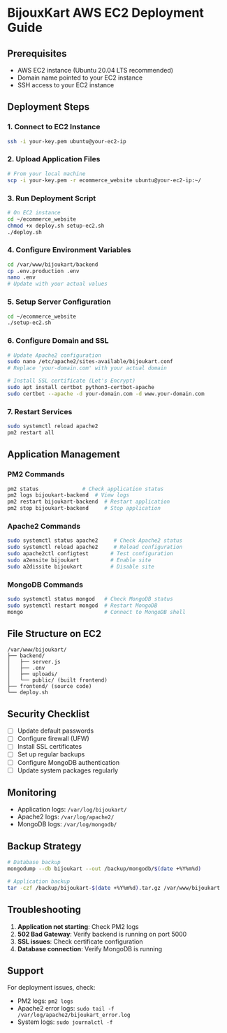 # BijouxKart AWS EC2 Deployment Guide

## Prerequisites
- AWS EC2 instance (Ubuntu 20.04 LTS recommended)
- Domain name pointed to your EC2 instance
- SSH access to your EC2 instance

## Deployment Steps

### 1. Connect to EC2 Instance
```bash
ssh -i your-key.pem ubuntu@your-ec2-ip
```

### 2. Upload Application Files
```bash
# From your local machine
scp -i your-key.pem -r ecommerce_website ubuntu@your-ec2-ip:~/
```

### 3. Run Deployment Script
```bash
# On EC2 instance
cd ~/ecommerce_website
chmod +x deploy.sh setup-ec2.sh
./deploy.sh
```

### 4. Configure Environment Variables
```bash
cd /var/www/bijoukart/backend
cp .env.production .env
nano .env
# Update with your actual values
```

### 5. Setup Server Configuration
```bash
cd ~/ecommerce_website
./setup-ec2.sh
```

### 6. Configure Domain and SSL
```bash
# Update Apache2 configuration
sudo nano /etc/apache2/sites-available/bijoukart.conf
# Replace 'your-domain.com' with your actual domain

# Install SSL certificate (Let's Encrypt)
sudo apt install certbot python3-certbot-apache
sudo certbot --apache -d your-domain.com -d www.your-domain.com
```

### 7. Restart Services
```bash
sudo systemctl reload apache2
pm2 restart all
```

## Application Management

### PM2 Commands
```bash
pm2 status              # Check application status
pm2 logs bijoukart-backend  # View logs
pm2 restart bijoukart-backend  # Restart application
pm2 stop bijoukart-backend     # Stop application
```

### Apache2 Commands
```bash
sudo systemctl status apache2     # Check Apache2 status
sudo systemctl reload apache2     # Reload configuration
sudo apache2ctl configtest       # Test configuration
sudo a2ensite bijoukart          # Enable site
sudo a2dissite bijoukart         # Disable site
```

### MongoDB Commands
```bash
sudo systemctl status mongod   # Check MongoDB status
sudo systemctl restart mongod  # Restart MongoDB
mongo                          # Connect to MongoDB shell
```

## File Structure on EC2
```
/var/www/bijoukart/
├── backend/
│   ├── server.js
│   ├── .env
│   ├── uploads/
│   └── public/ (built frontend)
├── frontend/ (source code)
└── deploy.sh
```

## Security Checklist
- [ ] Update default passwords
- [ ] Configure firewall (UFW)
- [ ] Install SSL certificates
- [ ] Set up regular backups
- [ ] Configure MongoDB authentication
- [ ] Update system packages regularly

## Monitoring
- Application logs: `/var/log/bijoukart/`
- Apache2 logs: `/var/log/apache2/`
- MongoDB logs: `/var/log/mongodb/`

## Backup Strategy
```bash
# Database backup
mongodump --db bijoukart --out /backup/mongodb/$(date +%Y%m%d)

# Application backup
tar -czf /backup/bijoukart-$(date +%Y%m%d).tar.gz /var/www/bijoukart
```

## Troubleshooting
1. **Application not starting**: Check PM2 logs
2. **502 Bad Gateway**: Verify backend is running on port 5000
3. **SSL issues**: Check certificate configuration
4. **Database connection**: Verify MongoDB is running

## Support
For deployment issues, check:
- PM2 logs: `pm2 logs`
- Apache2 error logs: `sudo tail -f /var/log/apache2/bijoukart_error.log`
- System logs: `sudo journalctl -f`